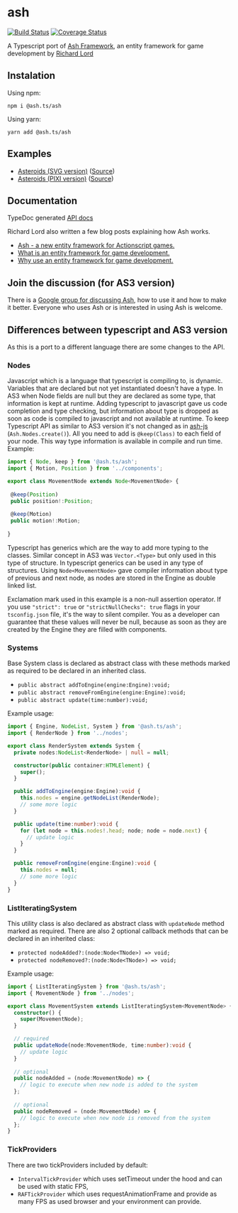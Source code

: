 # ash
[![Build Status](https://travis-ci.com/icek/ash.svg?branch=master)](https://travis-ci.com/icek/ash)
[![Coverage Status](https://coveralls.io/repos/github/icek/ash/badge.svg?branch=master)](https://coveralls.io/github/icek/ash?branch=master)

A Typescript port of [Ash Framework], 
an entity framework for game development 
by [Richard Lord]

## Instalation

Using npm:

`npm i @ash.ts/ash`

Using yarn:
 
`yarn add @ash.ts/ash`

## Examples

- [Asteroids (SVG version)] ([Source](source-svg))
- [Asteroids (PIXI version)] ([Source](source-pixi))

## Documentation

TypeDoc generated [API docs][api]

Richard Lord also written a few blog posts explaining how Ash works.

- [Ash - a new entity framework for Actionscript games.][intro]
- [What is an entity framework for game development.][what]
- [Why use an entity framework for game development.][why]

## Join the discussion (for AS3 version)

There is a [Google group for discussing Ash][group],
how to use it and how to make it better. 
Everyone who uses Ash or is interested in using Ash is welcome.

## Differences between typescript and AS3 version

As this is a port to a different language there are some changes to the API.

### Nodes

Javascript which is a language that typescript is compiling to, is dynamic. 
Variables that are declared but not yet instantiated doesn't have a type. 
In AS3 when Node fields are null but they are declared as some type, that
information is kept at runtime.
Adding typescript to javascript gave us code completion and type checking, 
but information about type is dropped as soon as code is compiled to javascript
and not available at runtime. To keep Typescript API as similar to AS3 version
it's not changed as in [ash-js] (`Ash.Nodes.create()`). All you need to add is
 `@keep(Class)` to each field of your node. This way type information is
 available in compile and run time. Example:
 
 ```typescript
import { Node, keep } from '@ash.ts/ash';
import { Motion, Position } from '../components';

export class MovementNode extends Node<MovementNode> {
  
  @keep(Position)
  public position!:Position;
  
  @keep(Motion)
  public motion!:Motion;
  
}

```
Typescript has generics which are the way to add more typing to the classes.
Similar concept in AS3 was `Vector.<Type>` but only used in this type of 
structure. In typescript generics can be used in any type of structures.
Using `Node<MovementNode>` gave compiler information about type of previous and
next node, as nodes are stored in the Engine as double linked list.

Exclamation mark used in this example is a non-null assertion operator.
If you use `"strict": true` or `"strictNullChecks": true` flags in your
`tsconfig.json` file, it's the way to silent compiler. You as a developer 
can guarantee that these values will never be null, because as soon as they
are created by the Engine they are filled with components.

### Systems

Base System class is declared as abstract class with these methods marked as 
required to be declared in an inherited class.
- `public abstract addToEngine(engine:Engine):void;`
- `public abstract removeFromEngine(engine:Engine):void;`
- `public abstract update(time:number):void;`  

Example usage:

```typescript
import { Engine, NodeList, System } from '@ash.ts/ash';
import { RenderNode } from '../nodes';

export class RenderSystem extends System {
  private nodes:NodeList<RenderNode> | null = null;

  constructor(public container:HTMLElement) {
    super();
  }

  public addToEngine(engine:Engine):void {
    this.nodes = engine.getNodeList(RenderNode);
    // some more logic
  }

  public update(time:number):void {
    for (let node = this.nodes!.head; node; node = node.next) {
      // update logic
    }
  }

  public removeFromEngine(engine:Engine):void {
    this.nodes = null;
    // some more logic
  }
}

```

### ListIteratingSystem

This utility class is also declared as abstract class with `updateNode` method
marked as required. There are also 2 optional callback methods that can be 
declared in an inherited class:
- `protected nodeAdded?:(node:Node<TNode>) => void;`
- `protected nodeRemoved?:(node:Node<TNode>) => void;`

Example usage:

```typescript
import { ListIteratingSystem } from '@ash.ts/ash';
import { MovementNode } from '../nodes';

export class MovementSystem extends ListIteratingSystem<MovementNode> {
  constructor() {
    super(MovementNode);
  }

  // required
  public updateNode(node:MovementNode, time:number):void {
    // update logic
  }
  
  // optional
  public nodeAdded = (node:MovementNode) => {
    // logic to execute when new node is added to the system
  };
  
  // optional
  public nodeRemoved = (node:MovementNode) => {
    // logic to execute when new node is removed from the system
  };
}

```

### TickProviders

There are two tickProviders included by default:
- `IntervalTickProvider` which uses setTimeout under the hood and can be used
with static FPS,
- `RAFTickProvider` which uses requestAnimationFrame and provide as many FPS
as used browser and your environment can provide.


[Ash Framework]: https://github.com/richardlord/Ash
[Richard Lord]: https://www.richardlord.net
[Asteroids (SVG version)]: http://icek.github.io/asteroids
[Asteroids (PIXI version)]: http://icek.github.io/asteroids-pixi
[source-svg]: https://github.com/icek/asteroids
[source-pixi]: https://github.com/icek/asteroids-pixi
[api]: https://icek.github.io/ash
[intro]: http://www.richardlord.net/blog/ecs/introducing-ash.html
[what]: http://www.richardlord.net/blog/ecs/what-is-an-entity-framework.html
[why]: http://www.richardlord.net/blog/ecs/why-use-an-entity-framework.html
[group]: https://groups.google.com/forum/?fromgroups=#!forum/ash-framework
[ash-js]: https://github.com/BrettJephson/ash-js
